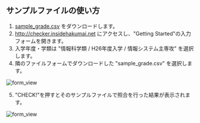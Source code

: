 ## サンプルファイルの使い方

1. [sample_grade.csv](sample_grade.csv) をダウンロードします。
2. http://checker.insidehakumai.net にアクセスし、"Getting Started"の入力フォームを開きます。
3. 入学年度・学類は "情報科学類 / H26年度入学 / 情報システム主専攻" を選択します。
4. 隣のファイルフォームでダウンロードした "sample_grade.csv" を選択します。

![form_view](https://raw.githubusercontent.com/inside-hakumai/requirement-verificator/image/sample_readme_image_01.png)

5. "CHECK!"を押すとそのサンプルファイルで照合を行った結果が表示されます。

![form_view](https://raw.githubusercontent.com/inside-hakumai/requirement-verificator/image/sample_readme_image_02.png)